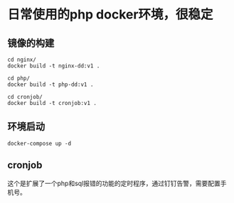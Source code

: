 # 日常使用的php docker环境，很稳定

## 镜像的构建
```
cd nginx/
docker build -t nginx-dd:v1 .

cd php/
docker build -t php-dd:v1 .

cd cronjob/
docker build -t cronjob:v1 .
```

## 环境启动
```
docker-compose up -d
```

## cronjob
这个是扩展了一个php和sql报错的功能的定时程序，通过钉钉告警，需要配置手机号。
